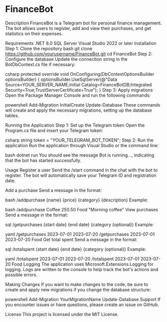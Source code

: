 # FinanceBot
Description
FinanceBot is a Telegram bot for personal finance management. The bot allows users to register, add and view their purchases, and get statistics on their expenses.

Requirements
.NET 8.0
SQL Server
Visual Studio 2022 or later
Installation
Step 1: Clone the repository
bash
git clone https://github.com/yourusername/FinanceBot.git
cd FinanceBot
Step 2: Configure the database
Update the connection string in the BotDbContext.cs file if necessary:

csharp
protected override void OnConfiguring(DbContextOptionsBuilder optionsBuilder)
{
    optionsBuilder.UseSqlServer(@"Data Source=YOUR_SERVER_NAME;Initial Catalog=FinanceBotDB;Integrated Security=True;TrustServerCertificate=True");
}
Step 3: Apply migrations
Open the Package Manager Console and run the following commands:

powershell
Add-Migration InitialCreate
Update-Database
These commands will create and apply the necessary migrations, setting up the database tables.

Running the Application
Step 1: Set up the Telegram token
Open the Program.cs file and insert your Telegram token:

csharp
string token = "YOUR_TELEGRAM_BOT_TOKEN";
Step 2: Run the application
Run the application through Visual Studio or the command line:

bash
dotnet run
You should see the message Bot is running..., indicating that the bot has started successfully.

Usage
Register a user
Send the /start command in the chat with the bot to register. The bot will automatically save your Telegram ID and registration date.

Add a purchase
Send a message in the format:

bash
/addpurchase {name} {price} {category} {description}
Example:

bash
/addpurchase Coffee 250.50 Food "Morning coffee"
View purchases
Send a message in the format:

sql
/getpurchases {start date} {end date} {category (optional)}
Example:

yaml
/getpurchases 2023-07-01 2023-07-20
/getpurchases 2023-07-01 2023-07-20 Food
Get total spent
Send a message in the format:

sql
/totalspent {start date} {end date} {category (optional)}
Example:

yaml
/totalspent 2023-07-01 2023-07-20
/totalspent 2023-07-01 2023-07-20 Food
Logging
The application uses Microsoft.Extensions.Logging for logging. Logs are written to the console to help track the bot's actions and possible errors.

Making Changes
If you want to make changes to the code, be sure to create and apply new migrations if you change the database structure:

powershell
Add-Migration YourMigrationName
Update-Database
Support
If you encounter issues or have questions, please create an issue on GitHub.

License
This project is licensed under the MIT License.
